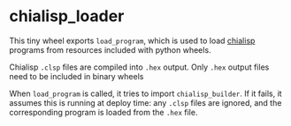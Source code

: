 # chialisp_loader

This tiny wheel exports `load_program`, which is used to load [chialisp](https://chialisp.com/) programs from resources included with python wheels.

Chialisp `.clsp` files are compiled into `.hex` output. Only `.hex` output files need to be included in binary wheels

When `load_program` is called, it tries to import `chialisp_builder`. If it fails, it assumes this is running at deploy time: any `.clsp` files are ignored, and the corresponding program is loaded from the `.hex` file.
